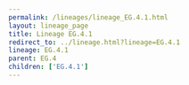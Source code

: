 ```yaml
---
permalink: /lineages/lineage_EG.4.1.html
layout: lineage_page
title: Lineage EG.4.1
redirect_to: ../lineage.html?lineage=EG.4.1
lineage: EG.4.1
parent: EG.4
children: ['EG.4.1']
---
```

